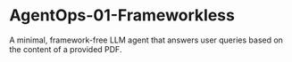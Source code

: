 # AgentOps-01-Frameworkless
A minimal, framework-free LLM agent that answers user queries based on the content of a provided PDF.
